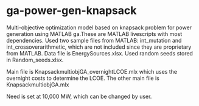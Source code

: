 # ga-power-gen-knapsack
Multi-objective optimization model based on knapsack problem for power generation using MATLAB ga.These are MATLAB livescripts with most dependencies.
Used two sample files from MATLAB: int_mutation and int_crossoverarithmetic, which are not included since they are proprietary from MATLAB. 
Data file is EnergySources.xlsx.
Used random seeds stored in Random_seeds.xlsx.

Main file is KnapsackmultiobjGA_overnightLCOE.mlx which uses the overnight costs to determine the LCOE.
The other main file is KnapsackmultiobjGA.mlx

Need is set at 10,000 MW, which can be changed by user. 
